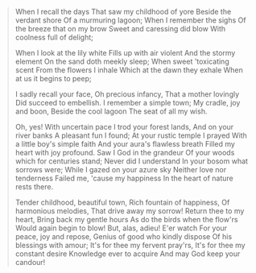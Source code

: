 >When I recall the days
>That saw my childhood of yore
>Beside the verdant shore
>Of a murmuring lagoon;
>When I remember the sighs
>Of the breeze that on my brow
>Sweet and caressing did blow
>With coolness full of delight;
>
>When I look at the lily white
>Fills up with air violent
>And the stormy element
>On the sand doth meekly sleep;
>When sweet 'toxicating scent
>From the flowers I inhale
>Which at the dawn they exhale
>When at us it begins to peep;
>
>I sadly recall your face,
>Oh precious infancy,
>That a mother lovingly
>Did succeed to embellish.
>I remember a simple town;
>My cradle, joy and boon,
>Beside the cool lagoon
>The seat of all my wish.
>
>Oh, yes! With uncertain pace
>I trod your forest lands,
>And on your river banks
>A pleasant fun I found;
>At your rustic temple I prayed
>With a little boy's simple faith
>And your aura's flawless breath
>Filled my heart with joy profound.
>Saw I God in the grandeur
>Of your woods which for centuries stand;
>Never did I understand
>In your bosom what sorrows were;
>While I gazed on your azure sky
>Neither love nor tenderness
>Failed me, 'cause my happiness
>In the heart of nature rests there.
>
>Tender childhood, beautiful town,
>Rich fountain of happiness,
>Of harmonious melodies,
>That drive away my sorrow!
>Return thee to my heart,
>Bring back my gentle hours
>As do the birds when the flow'rs
>Would again begin to blow!
>But, alas, adieu! E'er watch
>For your peace, joy and repose,
>Genius of good who kindly dispose
>Of his blessings with amour;
>It's for thee my fervent pray'rs,
>It's for thee my constant desire
>Knowledge ever to acquire
>And may God keep your candour!
